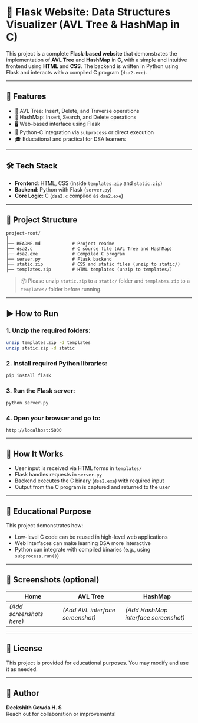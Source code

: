 # 🔧 Flask Website: Data Structures Visualizer (AVL Tree & HashMap in C)

This project is a complete **Flask-based website** that demonstrates the implementation of **AVL Tree** and **HashMap** in **C**, with a simple and intuitive frontend using **HTML** and **CSS**. The backend is written in Python using Flask and interacts with a compiled C program (`dsa2.exe`).

---

## 🚀 Features

- 🌲 AVL Tree: Insert, Delete, and Traverse operations
- 🔑 HashMap: Insert, Search, and Delete operations
- 🖥️ Web-based interface using Flask
- 🔗 Python-C integration via `subprocess` or direct execution
- 🎓 Educational and practical for DSA learners

---

## 🛠️ Tech Stack

- **Frontend**: HTML, CSS (inside `templates.zip` and `static.zip`)
- **Backend**: Python with Flask (`server.py`)
- **Core Logic**: C (`dsa2.c` compiled as `dsa2.exe`)

---

## 📁 Project Structure

```
project-root/
│
├── README.md            # Project readme
├── dsa2.c               # C source file (AVL Tree and HashMap)
├── dsa2.exe             # Compiled C program
├── server.py            # Flask backend
├── static.zip           # CSS and static files (unzip to static/)
├── templates.zip        # HTML templates (unzip to templates/)
```

> 📦 Please unzip `static.zip` to a `static/` folder and `templates.zip` to a `templates/` folder before running.

---

## ▶️ How to Run

### 1. Unzip the required folders:

```bash
unzip templates.zip -d templates
unzip static.zip -d static
```

### 2. Install required Python libraries:

```bash
pip install flask
```

### 3. Run the Flask server:

```bash
python server.py
```

### 4. Open your browser and go to:

```
http://localhost:5000
```

---

## 🔧 How It Works

- User input is received via HTML forms in `templates/`
- Flask handles requests in `server.py`
- Backend executes the C binary (`dsa2.exe`) with required input
- Output from the C program is captured and returned to the user

---

## 🧠 Educational Purpose

This project demonstrates how:

- Low-level C code can be reused in high-level web applications
- Web interfaces can make learning DSA more interactive
- Python can integrate with compiled binaries (e.g., using `subprocess.run()`)

---

## 📸 Screenshots (optional)

| Home | AVL Tree | HashMap |
|------|----------|---------|
| *(Add screenshots here)* | *(Add AVL interface screenshot)* | *(Add HashMap interface screenshot)* |

---

## 📄 License

This project is provided for educational purposes. You may modify and use it as needed.

---

## 👤 Author

**Deekshith Gowda H. S**  
Reach out for collaboration or improvements!
